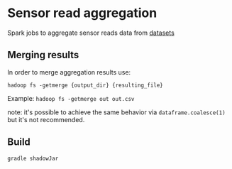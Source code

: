 # Sensor read aggregation
Spark jobs to aggregate sensor reads data from [datasets](datasets)

## Merging results
In order to merge aggregation results use:
```
hadoop fs -getmerge {output_dir} {resulting_file}
```

Example: ```hadoop fs -getmerge out out.csv```

note: it's possible to achieve the same behavior via `dataframe.coalesce(1)` but it's not recommended.

## Build
```
gradle shadowJar
```